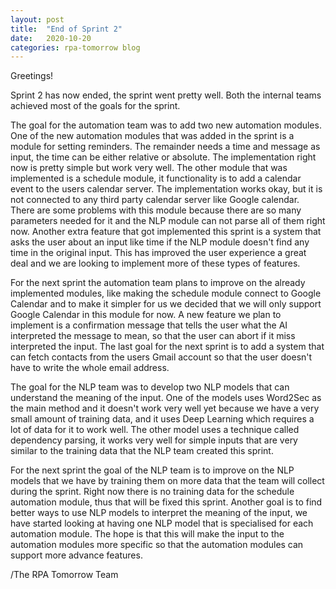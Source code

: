 ```yaml
---
layout: post
title:  "End of Sprint 2"
date:   2020-10-20
categories: rpa-tomorrow blog 
---
```

Greetings!

Sprint 2 has now ended, the sprint went pretty well. Both the internal teams achieved most of the goals for the sprint.

The goal for the automation team was to add two new automation modules. One of the new automation modules that was added in the sprint is a module for setting reminders. The remainder needs a time and message as input, the time can be either relative or absolute. The implementation right now is pretty simple but work very well. The other module that was implemented is a schedule module, it functionality is to add a calendar event to the users calendar server. The implementation works okay, but it is not connected to any third party calendar server like Google calendar. There are some problems with this module because there are so many parameters needed for it and the NLP module can not parse all of them right now. Another extra feature that got implemented this sprint is a system that asks the user about an input like time if the NLP module doesn't find any time in the original input. This has improved the user experience a great deal and we are looking to implement more of these types of features.

For the next sprint the automation team plans to improve on the already implemented modules, like making the schedule module connect to Google Calendar and to make it simpler for us we decided that we will only support Google Calendar in this module for now. A new feature we plan to implement is a confirmation message that tells the user what the AI interpreted the message to mean, so that the user can abort if it miss interpreted the input. The last goal for the next sprint is to add a system that can fetch contacts from the users Gmail account so that the user doesn't have to write the whole email address.

The goal for the NLP team was to develop two NLP models that can understand the meaning of the input. One of the models uses Word2Sec as the main method and it doesn't work very well yet because we have a very small amount of training data, and it uses Deep Learning which requires a lot of data for it to work well. The other model uses a technique called dependency parsing, it works very well for simple inputs that are very similar to the training data that the NLP team created this sprint. 

For the next sprint the goal of the NLP team is to improve on the NLP models that we have by training them on more data that the team will collect during the sprint. Right now there is no training data for the schedule automation module, thus that will be fixed this sprint. Another goal is to find better ways to use NLP models to interpret the meaning of the input, we have started looking at having one NLP model that is specialised for each automation module. The hope is that this will make the input to the automation modules more specific so that the automation modules can support more advance features.
 
/The RPA Tomorrow Team

[rpa-repo]: https://github.com/rpa-tomorrow/substorm-nlp

